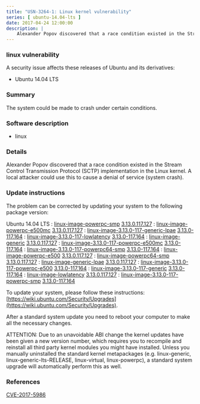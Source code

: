 ```yaml
---
title: "USN-3264-1: Linux kernel vulnerability"
series: [ ubuntu-14.04-lts ]
date: 2017-04-24 12:00:00
description: |
    Alexander Popov discovered that a race condition existed in the Stream Control Transmission Protocol (SCTP) implementation in the Linux kernel. A local attacker could use this to cause a denial of service (system crash). 
--- 
```

 
### linux vulnerability

A security issue affects these releases of Ubuntu and its derivatives:

* Ubuntu 14.04 LTS

### Summary

The system could be made to crash under certain conditions. 

### Software description

* linux 

### Details

Alexander Popov discovered that a race condition existed in the Stream Control Transmission Protocol (SCTP) implementation in the Linux kernel. A local attacker could use this to cause a denial of service (system crash). 

### Update instructions

The problem can be corrected by updating your system to the following package version:

Ubuntu 14.04 LTS
 : [linux-image-powerpc-smp](https://launchpad.net/ubuntu/+source/linux) <span> [3.13.0.117.127](https://launchpad.net/ubuntu/+source/linux/3.13.0-117.164) </span> 
 : [linux-image-powerpc-e500mc](https://launchpad.net/ubuntu/+source/linux) <span> [3.13.0.117.127](https://launchpad.net/ubuntu/+source/linux/3.13.0-117.164) </span> 
 : [linux-image-3.13.0-117-generic-lpae](https://launchpad.net/ubuntu/+source/linux) <span> [3.13.0-117.164](https://launchpad.net/ubuntu/+source/linux/3.13.0-117.164) </span> 
 : [linux-image-3.13.0-117-lowlatency](https://launchpad.net/ubuntu/+source/linux) <span> [3.13.0-117.164](https://launchpad.net/ubuntu/+source/linux/3.13.0-117.164) </span> 
 : [linux-image-generic](https://launchpad.net/ubuntu/+source/linux) <span> [3.13.0.117.127](https://launchpad.net/ubuntu/+source/linux/3.13.0-117.164) </span> 
 : [linux-image-3.13.0-117-powerpc-e500mc](https://launchpad.net/ubuntu/+source/linux) <span> [3.13.0-117.164](https://launchpad.net/ubuntu/+source/linux/3.13.0-117.164) </span> 
 : [linux-image-3.13.0-117-powerpc64-smp](https://launchpad.net/ubuntu/+source/linux) <span> [3.13.0-117.164](https://launchpad.net/ubuntu/+source/linux/3.13.0-117.164) </span> 
 : [linux-image-powerpc-e500](https://launchpad.net/ubuntu/+source/linux) <span> [3.13.0.117.127](https://launchpad.net/ubuntu/+source/linux/3.13.0-117.164) </span> 
 : [linux-image-powerpc64-smp](https://launchpad.net/ubuntu/+source/linux) <span> [3.13.0.117.127](https://launchpad.net/ubuntu/+source/linux/3.13.0-117.164) </span> 
 : [linux-image-generic-lpae](https://launchpad.net/ubuntu/+source/linux) <span> [3.13.0.117.127](https://launchpad.net/ubuntu/+source/linux/3.13.0-117.164) </span> 
 : [linux-image-3.13.0-117-powerpc-e500](https://launchpad.net/ubuntu/+source/linux) <span> [3.13.0-117.164](https://launchpad.net/ubuntu/+source/linux/3.13.0-117.164) </span> 
 : [linux-image-3.13.0-117-generic](https://launchpad.net/ubuntu/+source/linux) <span> [3.13.0-117.164](https://launchpad.net/ubuntu/+source/linux/3.13.0-117.164) </span> 
 : [linux-image-lowlatency](https://launchpad.net/ubuntu/+source/linux) <span> [3.13.0.117.127](https://launchpad.net/ubuntu/+source/linux/3.13.0-117.164) </span> 
 : [linux-image-3.13.0-117-powerpc-smp](https://launchpad.net/ubuntu/+source/linux) <span> [3.13.0-117.164](https://launchpad.net/ubuntu/+source/linux/3.13.0-117.164) </span> 

To update your system, please follow these instructions: [https://wiki.ubuntu.com/Security/Upgrades](https://wiki.ubuntu.com/Security/Upgrades).

After a standard system update you need to reboot your computer to make all the necessary changes.

ATTENTION: Due to an unavoidable ABI change the kernel updates have been given a new version number, which requires you to recompile and reinstall all third party kernel modules you might have installed. Unless you manually uninstalled the standard kernel metapackages (e.g. linux-generic, linux-generic-lts-RELEASE, linux-virtual, linux-powerpc), a standard system upgrade will automatically perform this as well. 

### References

 [CVE-2017-5986](http://people.ubuntu.com/~ubuntu-security/cve/CVE-2017-5986)
 
